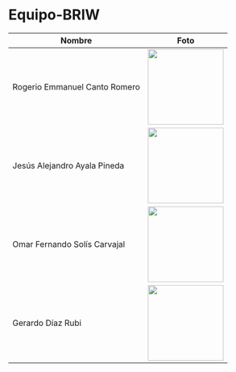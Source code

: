 # Equipo-BRIW

| Nombre                           | Foto                                                                                              |
|-----------------------------------|---------------------------------------------------------------------------------------------------|
| Rogerio Emmanuel Canto Romero     | <img src="https://github.com/user-attachments/assets/ce20afa3-2fed-4962-8eaf-b54af67255b4" width="150" heigth="150"/> |
| Jesús Alejandro Ayala Pineda      | <img src="https://github.com/user-attachments/assets/17bf17a1-3201-4f57-a150-1fb5d9cfe01a" width="150" heigth="150"/> |
| Omar Fernando Solís Carvajal      | <img src="https://github.com/user-attachments/assets/c740c693-4541-404e-8493-726147873e52" width="150" heigth="150"/> |
| Gerardo Díaz Rubi                 | <img src="https://github.com/user-attachments/assets/6075798c-7b46-4e05-a4fa-45aa068e288b" width="150" heigth="150"/> |
